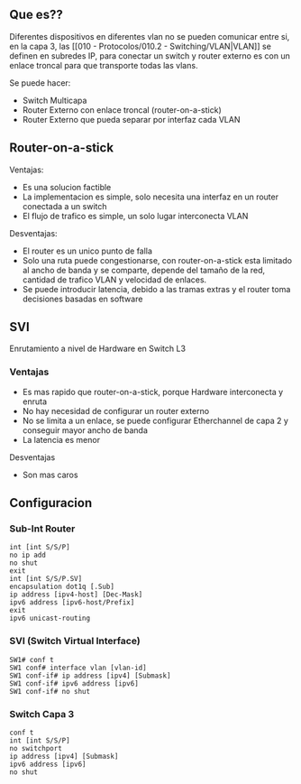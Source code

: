 ## Que es??
Diferentes dispositivos en diferentes vlan no se pueden comunicar entre si, en la capa 3, las [[010 - Protocolos/010.2 - Switching/VLAN|VLAN]] se definen en subredes IP, para conectar un switch y router externo es con un enlace troncal para que transporte todas las vlans.

Se puede hacer:
- Switch Multicapa
- Router Externo con enlace troncal (router-on-a-stick)
- Router Externo que pueda separar por interfaz cada VLAN

## Router-on-a-stick
Ventajas:
- Es una solucion factible
- La implementacion es simple, solo necesita una interfaz en un router conectada a un switch
- El flujo de trafico es simple, un solo lugar interconecta VLAN

Desventajas:
- El router es un unico punto de falla
- Solo una ruta puede congestionarse, con router-on-a-stick esta limitado al ancho de banda y se comparte, depende del tamaño de la red, cantidad de trafico VLAN y velocidad de enlaces.
- Se puede introducir latencia, debido a las tramas extras y el router toma decisiones basadas en software

## SVI
Enrutamiento a nivel de Hardware en Switch L3
### Ventajas
- Es mas rapido que router-on-a-stick, porque Hardware interconecta y enruta
- No hay necesidad de configurar un router externo
- No se limita a un enlace, se puede configurar Etherchannel de capa 2 y conseguir mayor ancho de banda
- La latencia es menor

Desventajas
- Son mas caros

## Configuracion
### Sub-Int Router
```
int [int S/S/P]
no ip add
no shut
exit
int [int S/S/P.SV]
encapsulation dot1q [.Sub]
ip address [ipv4-host] [Dec-Mask]
ipv6 address [ipv6-host/Prefix]
exit
ipv6 unicast-routing
```

### SVI (Switch Virtual Interface)
```
SW1# conf t
SW1 conf# interface vlan [vlan-id]
SW1 conf-if# ip address [ipv4] [Submask]
SW1 conf-if# ipv6 address [ipv6]
SW1 conf-if# no shut
```

### Switch Capa 3
```
conf t
int [int S/S/P]
no switchport
ip address [ipv4] [Submask]
ipv6 address [ipv6]
no shut
```
